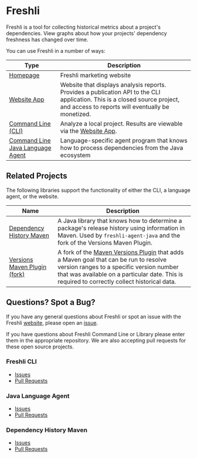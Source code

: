 # Freshli

Freshli is a tool for collecting historical metrics about a project's dependencies. View graphs about how your projects' dependency freshness has changed over time.

You can use Freshli in a number of ways:

| Type | Description |
|--------------------|-----------------------|
| [Homepage](https://freshli.app/) | Freshli marketing website |
| [Website App](https://freshli.io/) | Website that displays analysis reports. Provides a publication API to the CLI application. This is a closed source project, and access to reports will eventually be monetized. |
| [Command Line (CLI)](https://github.com/corgibytes/freshli-cli) | Analyze a local project. Results are viewable via the [Website App](https://freshli.io). |
| [Command Line Java Language Agent](https://github.com/corgibytes/freshli-agent-java) | Language-specific agent program that knows how to process dependencies from the Java ecosystem |


## Related Projects

The following libraries support the functionality of either the CLI, a language agent, or the website.

| Name | Description |
|------|-------------|
| [Dependency History Maven](https://github.com/corgibytes/dependency-history-maven) | A Java library that knows how to determine a package's release history using information in Maven. Used by `freshli-agent-java` and the fork of the Versions Maven Plugin. |
| [Versions Maven Plugin (fork)](https://github.com/corgibytes/versions-maven-plugin) | A fork of the [Maven Versions Plugin](https://www.mojohaus.org/versions-maven-plugin/) that adds a Maven goal that can be run to resolve version ranges to a specific version number that was available on a particular date. This is required to correctly collect historical data. |

## Questions?  Spot a Bug?
If you have any general questions about Freshli or spot an issue with the Freshli [website](https://freshli.io/), please open an [issue](https://github.com/corgibytes/freshli/issues).  

If you have questions about Freshli Command Line or Library please enter them in the appropriate repository. We are also accepting pull requests for these open source projects.

### Freshli CLI
- [Issues](https://github.com/corgibytes/freshli-cli/issues)
- [Pull Requests](https://github.com/corgibytes/freshli-cli/pulls)

### Java Language Agent
- [Issues](https://github.com/corgibytes/freshli-agent-java/issues)
- [Pull Requests](https://github.com/corgibytes/freshli-agent-java/pulls)

### Dependency History Maven
- [Issues](https://github.com/corgibytes/dependency-history-maven/issues)
- [Pull Requests](https://github.com/corgibytes/dependency-history-maven/pulls)
